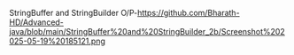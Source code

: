  StringBuffer and StringBuilder O/P-https://github.com/Bharath-HD/Advanced-java/blob/main/StringBuffer%20and%20StringBuilder_2b/Screenshot%202025-05-19%20185121.png
